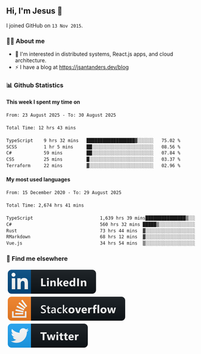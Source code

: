 ## Hi, I'm Jesus 👋

I joined GitHub on `13 Nov 2015`.

<!-- Talking about you -->

### 👨‍💻 About me

- 👦 I'm interested in distributed systems, React.js apps, and cloud architecture.
- ⚡️ I have a blog at <https://jsantanders.dev/blog>

### 📊 Github Statistics

#### This week I spent my time on

<!--START_SECTION:weekly-->

```txt
From: 23 August 2025 - To: 30 August 2025

Total Time: 12 hrs 43 mins

TypeScript    9 hrs 32 mins   ██████████████████▓░░░░░░   75.02 %
SCSS          1 hr 5 mins     ██░░░░░░░░░░░░░░░░░░░░░░░   08.56 %
C#            59 mins         ██░░░░░░░░░░░░░░░░░░░░░░░   07.84 %
CSS           25 mins         █░░░░░░░░░░░░░░░░░░░░░░░░   03.37 %
Terraform     22 mins         ▓░░░░░░░░░░░░░░░░░░░░░░░░   02.96 %
```

<!--END_SECTION:weekly-->

#### My most used languages

<!--START_SECTION:alltime-->

```txt
From: 15 December 2020 - To: 29 August 2025

Total Time: 2,674 hrs 41 mins

TypeScript                         1,639 hrs 39 mins███████████████▒░░░░░░░░░   61.30 %
C#                                 560 hrs 32 mins █████▒░░░░░░░░░░░░░░░░░░░   20.96 %
Rust                               73 hrs 44 mins  ▓░░░░░░░░░░░░░░░░░░░░░░░░   02.76 %
RMarkdown                          68 hrs 12 mins  ▓░░░░░░░░░░░░░░░░░░░░░░░░   02.55 %
Vue.js                             34 hrs 54 mins  ▒░░░░░░░░░░░░░░░░░░░░░░░░   01.31 %
```

<!--END_SECTION:alltime-->

### 📢 Find me elsewhere

<p>
  <a target="_blank" href="https://linkedin.com/in/jsantanders">
    <img src="https://github.com/jsantanders/jsantanders/blob/master/img/linkedin.svg" alt="LinkedIn" style="vertical-align:top; margin:4px">
  </a>
  
  <a target="_blank" href="https://stackoverflow.com/users/7318331/jesus-santander">
    <img src="https://github.com/jsantanders/jsantanders/blob/master/img/stackoverflow.svg" alt="StackOverflow" style="vertical-align:top; margin:4px">
  </a>
  
  <a target="_blank" href="http://twitter.com/jsantanders">
    <img src="https://github.com/jsantanders/jsantanders/blob/master/img/twitter.svg" alt="Twitter" style="vertical-align:top; margin:4px">
  </a>
</p>
